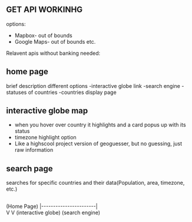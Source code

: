 ## GET API WORKINHG
options:
- Mapbox- out of bounds
- Google Maps- out of bounds
etc.

Relavent apis without banking needed:



## home page
brief description
different options
-interactive globe link
-search engine
    -statuses of countries
-countries display page



## interactive globe map
- when you hover over country it highlights and a card popus up with its status
- timezone highlight option
- Like a highscool project version of geoguesser, but no guessing, just raw information



## search page
searches for specific countries and their data(Population, area, timezone, etc.)



##

(Home Page)
    |-----------------------|   
    V                       V
(interactive globe)     (search engine)

